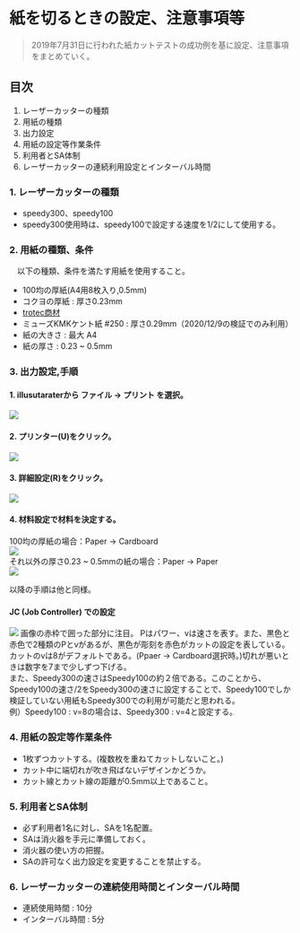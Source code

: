 # 紙を切るときの設定、注意事項等

>2019年7月31日に行われた紙カットテストの成功例を基に設定、注意事項をまとめていく。
## 目次

 1. レーザーカッターの種類
 2. 用紙の種類
 3. 出力設定
 4. 用紙の設定等作業条件
 5. 利用者とSA体制
 6. レーザーカッターの連続利用設定とインターバル時間

### 1. レーザーカッターの種類
- speedy300、speedy100
- speedy300使用時は、speedy100で設定する速度を1/2にして使用する。

### 2. 用紙の種類、条件
　以下の種類、条件を満たす用紙を使用すること。
- 100均の厚紙(A4用8枚入り,0.5mm)
- コクヨの厚紙 : 厚さ0.23mm
- [trotec商材 ](https://www.troteclaser.com/ja/knowledge/laser-parameters-for-high-quality-engraving-results/)  
- ミューズKMKケント紙 #250 : 厚さ0.29mm（2020/12/9の検証でのみ利用）
- 紙の大きさ : 最大 A4
- 紙の厚さ : 0.23 ~ 0.5mm 

### 3. 出力設定,手順

#### 1. illusutaraterから ファイル -> プリント を選択。
![](image/paper0.png) 
#### 2. プリンター(U)をクリック。
![](image/paper1.png) 
#### 3. 詳細設定(R)をクリック。
![](image/paper2.png) 
#### 4. 材料設定で材料を決定する。
100均の厚紙の場合：Paper -> Cardboard  
![](image/paper3.png)  
それ以外の厚さ0.23 ~ 0.5mmの紙の場合：Paper -> Paper  
![](image/paper4.png) 

以降の手順は他と同様。

#### JC (Job Controller) での設定
![](image/paper6.png) 
画像の赤枠で囲った部分に注目。
Pはパワー、vは速さを表す。また、黒色と赤色で2種類のPとvがあるが、黒色が彫刻を赤色がカットの設定を表している。カットのvは8がデフォルトである。(Ppaer -> Cardboard選択時。)切れが悪いときは数字を7まで少しずつ下げる。  
また、Speedy300の速さはSpeedy100の約２倍である。このことから、Speedy100の速さ/2をSpeedy300の速さに設定することで、Speedy100でしか検証していない用紙もSpeedy300での利用が可能だと思われる。  
例）Speedy100 : v=8の場合は、Speedy300 : v=4と設定する。  

### 4. 用紙の設定等作業条件
- 1枚ずつカットする。(複数枚を重ねてカットしないこと。)
- カット中に端切れが吹き飛ばないデザインかどうか。
- カット線とカット線の距離が0.5mm以上であること。

### 5. 利用者とSA体制
- 必ず利用者1名に対し、SAを1名配置。
- SAは消火器を手元に準備しておく。
- 消火器の使い方の把握。
- SAの許可なく出力設定を変更することを禁止する。

### 6. レーザーカッターの連続使用時間とインターバル時間
- 連続使用時間 : 10分
- インターバル時間 : 5分
